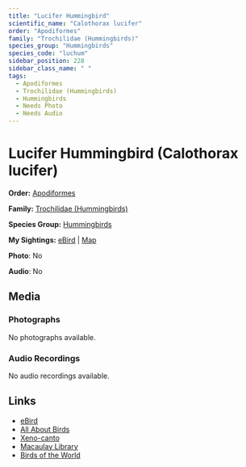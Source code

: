 ```yaml
---
title: "Lucifer Hummingbird"
scientific_name: "Calothorax lucifer"
order: "Apodiformes"
family: "Trochilidae (Hummingbirds)"
species_group: "Hummingbirds"
species_code: "luchum"
sidebar_position: 228
sidebar_class_name: " "
tags: 
  - Apodiformes
  - Trochilidae (Hummingbirds)
  - Hummingbirds
  - Needs Photo
  - Needs Audio
---
```


# Lucifer Hummingbird (Calothorax lucifer)

**Order:** [Apodiformes](/tags/apodiformes)

**Family:** [Trochilidae (Hummingbirds)](/tags/trochilidae-hummingbirds)

**Species Group:** [Hummingbirds](/tags/hummingbirds)

**My Sightings:** [eBird](https://ebird.org/lifelist?r=world&time=life&spp=luchum) | [Map](/map?species_code=luchum)

**Photo**: No 

**Audio**: No

## Media
### Photographs
No photographs available.

### Audio Recordings
No audio recordings available.

## Links
* [eBird](https://ebird.org/species/luchum) 
* [All About Birds](https://www.allaboutbirds.org/guide/luchum) 
* [Xeno-canto](https://www.xeno-canto.org/species/calothorax-lucifer) 
* [Macaulay Library](https://search.macaulaylibrary.org/catalog?taxonCode=luchum&sort=rating_rank_desc)
* [Birds of the World](https://birdsoftheworld.org/bow/species/luchum)

